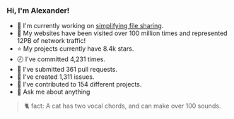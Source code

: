 ### Hi, I'm Alexander!

- 🔭 I'm currently working on [simplifying file sharing](https://github.com/femto-apps/web-file-uploader).
- 💨 My websites have been visited over 100 million times and represented 12PB of network traffic!
- ⭐ My projects currently have 8.4k stars.
- 🕗 I've committed 4,231 times.
- 🔀 I've submitted 361 pull requests.
- 🤷 I've created 1,311 issues.
- 📕 I've contributed to 154 different projects.
- 💬 Ask me about anything

> 🐈 fact: A cat has two vocal chords, and can make over 100 sounds.
